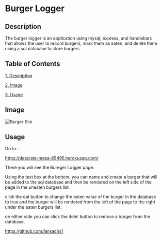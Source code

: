 # Burger Logger

  ## Description
  
The burger logger is an application using mysql, express, and handlebars that allows the user to record burgers, mark them as eaten, and delete them using a sql database to store burgers.
  
## Table of Contents
  
[1. Description](##-Description)
  
[2. Image](##-Image)
  
[3. Usage](##-Usage)
  
## Image
  
![Burger Site](/images/BurerSite.png)
  
## Usage
  
Go to :

https://desolate-mesa-85495.herokuapp.com/

There you will see the Bureger Logger page.

Using the text box at the bottom, you can name and create a burger that will be added to the sql database and then be rendered on the left side of the page in the uneaten burgers list.

click the eat button to change the eaten value of the burger in the database to true and the burger will be rendered from the left of the page to the right under the eaten burgers list.

on either side you can click the delet button to remove a burger from the database.

  
https://github.com/Iansachs1